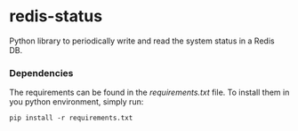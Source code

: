 redis-status
============

Python library to periodically write and read the system status in a Redis DB.


### Dependencies

The requirements can be found in the _requirements.txt_ file. 
To install them in you python environment, simply run:

    pip install -r requirements.txt
